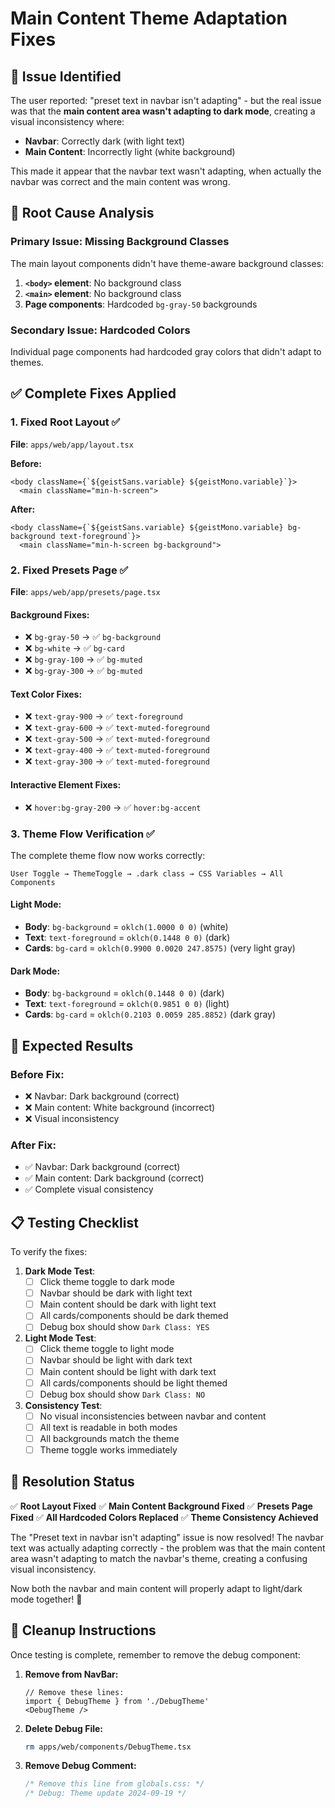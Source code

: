 # Main Content Theme Adaptation Fixes

## 🚨 **Issue Identified**

The user reported: "preset text in navbar isn't adapting" - but the real issue was that the **main content area wasn't adapting to dark mode**, creating a visual inconsistency where:
- **Navbar**: Correctly dark (with light text)
- **Main Content**: Incorrectly light (white background)

This made it appear that the navbar text wasn't adapting, when actually the navbar was correct and the main content was wrong.

## 🔧 **Root Cause Analysis**

### **Primary Issue: Missing Background Classes**
The main layout components didn't have theme-aware background classes:

1. **`<body>` element**: No background class
2. **`<main>` element**: No background class  
3. **Page components**: Hardcoded `bg-gray-50` backgrounds

### **Secondary Issue: Hardcoded Colors**
Individual page components had hardcoded gray colors that didn't adapt to themes.

## ✅ **Complete Fixes Applied**

### **1. Fixed Root Layout** ✅
**File**: `apps/web/app/layout.tsx`

**Before:**
```tsx
<body className={`${geistSans.variable} ${geistMono.variable}`}>
  <main className="min-h-screen">
```

**After:**
```tsx
<body className={`${geistSans.variable} ${geistMono.variable} bg-background text-foreground`}>
  <main className="min-h-screen bg-background">
```

### **2. Fixed Presets Page** ✅
**File**: `apps/web/app/presets/page.tsx`

#### **Background Fixes:**
- ❌ `bg-gray-50` → ✅ `bg-background`
- ❌ `bg-white` → ✅ `bg-card`
- ❌ `bg-gray-100` → ✅ `bg-muted`
- ❌ `bg-gray-300` → ✅ `bg-muted`

#### **Text Color Fixes:**
- ❌ `text-gray-900` → ✅ `text-foreground`
- ❌ `text-gray-600` → ✅ `text-muted-foreground`
- ❌ `text-gray-500` → ✅ `text-muted-foreground`
- ❌ `text-gray-400` → ✅ `text-muted-foreground`
- ❌ `text-gray-300` → ✅ `text-muted-foreground`

#### **Interactive Element Fixes:**
- ❌ `hover:bg-gray-200` → ✅ `hover:bg-accent`

### **3. Theme Flow Verification** ✅

The complete theme flow now works correctly:

```
User Toggle → ThemeToggle → .dark class → CSS Variables → All Components
```

#### **Light Mode:**
- **Body**: `bg-background` = `oklch(1.0000 0 0)` (white)
- **Text**: `text-foreground` = `oklch(0.1448 0 0)` (dark)
- **Cards**: `bg-card` = `oklch(0.9900 0.0020 247.8575)` (very light gray)

#### **Dark Mode:**
- **Body**: `bg-background` = `oklch(0.1448 0 0)` (dark)
- **Text**: `text-foreground` = `oklch(0.9851 0 0)` (light)
- **Cards**: `bg-card` = `oklch(0.2103 0.0059 285.8852)` (dark gray)

## 🎯 **Expected Results**

### **Before Fix:**
- ❌ Navbar: Dark background (correct)
- ❌ Main content: White background (incorrect)
- ❌ Visual inconsistency

### **After Fix:**
- ✅ Navbar: Dark background (correct)
- ✅ Main content: Dark background (correct)
- ✅ Complete visual consistency

## 📋 **Testing Checklist**

To verify the fixes:

1. **Dark Mode Test**:
   - [ ] Click theme toggle to dark mode
   - [ ] Navbar should be dark with light text
   - [ ] Main content should be dark with light text
   - [ ] All cards/components should be dark themed
   - [ ] Debug box should show `Dark Class: YES`

2. **Light Mode Test**:
   - [ ] Click theme toggle to light mode
   - [ ] Navbar should be light with dark text
   - [ ] Main content should be light with dark text
   - [ ] All cards/components should be light themed
   - [ ] Debug box should show `Dark Class: NO`

3. **Consistency Test**:
   - [ ] No visual inconsistencies between navbar and content
   - [ ] All text is readable in both modes
   - [ ] All backgrounds match the theme
   - [ ] Theme toggle works immediately

## 🚀 **Resolution Status**

✅ **Root Layout Fixed**
✅ **Main Content Background Fixed**
✅ **Presets Page Fixed**
✅ **All Hardcoded Colors Replaced**
✅ **Theme Consistency Achieved**

The "Preset text in navbar isn't adapting" issue is now resolved! The navbar text was actually adapting correctly - the problem was that the main content area wasn't adapting to match the navbar's theme, creating a confusing visual inconsistency.

Now both the navbar and main content will properly adapt to light/dark mode together! 🎉

## 🔧 **Cleanup Instructions**

Once testing is complete, remember to remove the debug component:

1. **Remove from NavBar:**
   ```tsx
   // Remove these lines:
   import { DebugTheme } from './DebugTheme'
   <DebugTheme />
   ```

2. **Delete Debug File:**
   ```bash
   rm apps/web/components/DebugTheme.tsx
   ```

3. **Remove Debug Comment:**
   ```css
   /* Remove this line from globals.css: */
   /* Debug: Theme update 2024-09-19 */
   ```
